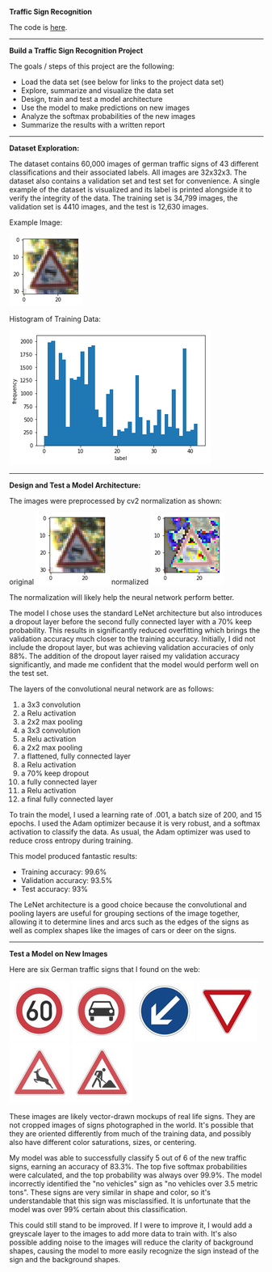**Traffic Sign Recognition**

The code is [here](https://github.com/theguruofreason/traffic-sign-classifier/blob/master/Traffic_Sign_Classifier.ipynb).

---

**Build a Traffic Sign Recognition Project**

The goals / steps of this project are the following:

* Load the data set (see below for links to the project data set)
* Explore, summarize and visualize the data set
* Design, train and test a model architecture
* Use the model to make predictions on new images
* Analyze the softmax probabilities of the new images
* Summarize the results with a written report


[//]: # (Image References)

[image1]: ./test_images/001.jpg "Traffic Sign 1"
[image2]: ./test_images/002.jpg "Traffic Sign 2"
[image3]: ./test_images/003.jpg "Traffic Sign 3"
[image4]: ./test_images/004.jpg "Traffic Sign 4"
[image5]: ./test_images/005.jpg "Traffic Sign 5"
[image6]: ./test_images/006.jpg "Traffic Sign 6"
[image7]: ./sign_original.png "Traffic Sign Original"
[image8]: ./sign_normalized.png "Traffic Sign Normalized"
[image9]: ./data_histogram.png "Histogram of Training Data"

---

**Dataset Exploration:**

The dataset contains 60,000 images of german traffic signs of 43 different classifications and their associated labels. All images are 32x32x3. The dataset also contains a validation set and test set for convenience. A single example of the dataset is visualized and its label is printed alongside it to verify the integrity of the data. The training set is 34,799 images, the validation set is 4410 images, and the test is 12,630 images.

Example Image:

![alt text][image7]

Histogram of Training Data:

![alt text][image9]

---

   **Design and Test a Model Architecture:**

The images were preprocessed by cv2 normalization as shown:
	
original
![alt text][image7]
normalized
![alt text][image8]

The normalization will likely help the neural network perform better.

The model I chose uses the standard LeNet architecture but also introduces a dropout layer before the second fully connected layer with a 70% keep probability. This results in significantly reduced overfitting which brings the validation accuracy much closer to the training accuracy. Initially, I did not include the dropout layer, but was achieving validation accuracies of only 88%. The addition of the dropout layer raised my validation accuracy significantly, and made me confident that the model would perform well on the test set.

The layers of the convolutional neural network  are as follows:

1. a 3x3 convolution
2. a Relu activation
3. a 2x2 max pooling
4. a 3x3 convolution
5. a Relu activation
6. a 2x2 max pooling
7. a flattened, fully connected layer
8. a Relu activation
9. a 70% keep dropout
10. a fully connected layer
11. a Relu activation
12. a final fully connected layer

To train the model, I used a learning rate of .001, a batch size of 200, and 15 epochs. I used the Adam optimizer because it is very robust, and a softmax activation to classify the data. As usual, the Adam optimizer was used to reduce cross entropy during training. 

This model produced fantastic results:

* Training accuracy: 99.6%
* Validation accuracy: 93.5%
* Test accuracy: 93%
 
The LeNet architecture is a good choice because the convolutional and pooling layers are useful for grouping sections of the image together, allowing it to determine lines and arcs such as the edges of the signs as well as complex shapes like the images of cars or deer on the signs.
 
---
 
**Test a Model on New Images**

Here are six German traffic signs that I found on the web:

![alt text][image1] ![alt text][image2] ![alt text][image3] 
![alt text][image4] ![alt text][image5] ![alt text][image6]

These images are likely vector-drawn mockups of real life signs. They are not cropped images of signs photographed in the world. It's possible that they are oriented differently from much of the training data, and possibly also have different color saturations, sizes, or centering.

My model was able to successfully classify 5 out of 6 of the new traffic signs, earning an accuracy of 83.3%. The top five softmax probabilities were calculated, and the top probability was always over 99.9%. The model incorrectly identified the "no vehicles" sign as "no vehicles over 3.5 metric tons". These signs are very similar in shape and color, so it's understandable that this sign was misclassified. It is unfortunate that the model was over 99% certain about this classification.

This could still stand to be improved. If I were to improve it, I would add a greyscale layer to the images to add more data to train with. It's also possible adding noise to the images will reduce the clarity of background shapes, causing the model to more easily recognize the sign instead of the sign and the background shapes.
